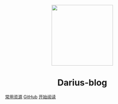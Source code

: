 <p align="center">
<img src="https://ss0.bdstatic.com/70cFvHSh_Q1YnxGkpoWK1HF6hhy/it/u=2481424715,2807309609&fm=26&gp=0.jpg" width="200" height="200"/>
</p>
<h1 align="center">Darius-blog</h1>

[常用资源](https://shimo.im/docs/MuiACIg1HlYfVxrj/)
[GitHub]( https://github.com/yangjiangui/Darius-blog )
[开始阅读](#darius-blog)




